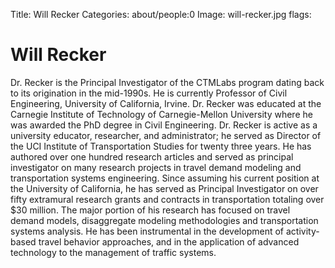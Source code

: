 Title: Will Recker
Categories: about/people:0
Image: will-recker.jpg
flags: 

# Will Recker

Dr. Recker is the Principal Investigator of the CTMLabs program dating
back to its origination in the mid-1990s.  He is currently Professor of
Civil Engineering, University of California, Irvine.  Dr. Recker was
educated at the Carnegie Institute of Technology of Carnegie-Mellon
University where he was awarded the PhD degree in Civil Engineering.
Dr. Recker is active as a university educator, researcher, and
administrator; he served as Director of the UCI Institute of
Transportation Studies for twenty three years.  He has authored over one
hundred research articles and served as principal investigator on many
research projects in travel demand modeling and transportation systems
engineering.  Since assuming his current position at the University of
California, he has served as Principal Investigator on over fifty
extramural research grants and contracts in transportation totaling over
$30 million. The major portion of his research has focused on travel
demand models, disaggregate modeling methodologies and transportation
systems analysis. He has been instrumental in the development of
activity-based travel behavior approaches, and in the application of
advanced technology to the management of traffic systems.
